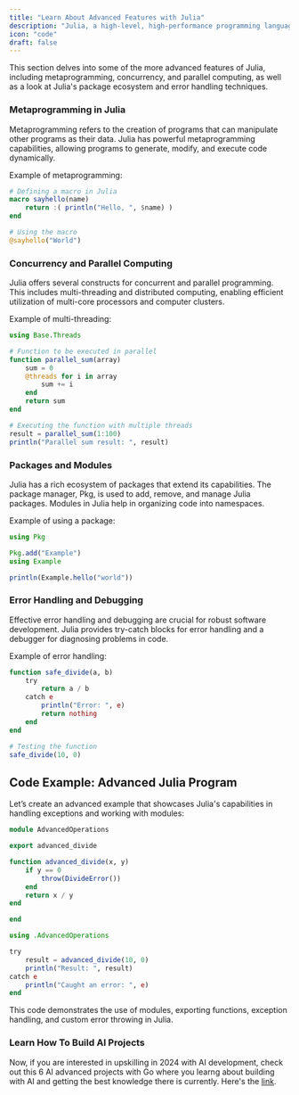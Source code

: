 ```yaml
---
title: "Learn About Advanced Features with Julia"
description: "Julia, a high-level, high-performance programming language, is designed for technical computing"
icon: "code"
draft: false
---
```


This section delves into some of the more advanced features of Julia, including metaprogramming, concurrency, and parallel computing, as well as a look at Julia's package ecosystem and error handling techniques.

### Metaprogramming in Julia

Metaprogramming refers to the creation of programs that can manipulate other programs as their data. Julia has powerful metaprogramming capabilities, allowing programs to generate, modify, and execute code dynamically.

Example of metaprogramming:

```julia
# Defining a macro in Julia
macro sayhello(name)
    return :( println("Hello, ", $name) )
end

# Using the macro
@sayhello("World")
```

### Concurrency and Parallel Computing

Julia offers several constructs for concurrent and parallel programming. This includes multi-threading and distributed computing, enabling efficient utilization of multi-core processors and computer clusters.

Example of multi-threading:

```julia
using Base.Threads

# Function to be executed in parallel
function parallel_sum(array)
    sum = 0
    @threads for i in array
        sum += i
    end
    return sum
end

# Executing the function with multiple threads
result = parallel_sum(1:100)
println("Parallel sum result: ", result)
```

### Packages and Modules

Julia has a rich ecosystem of packages that extend its capabilities. The package manager, Pkg, is used to add, remove, and manage Julia packages. Modules in Julia help in organizing code into namespaces.

Example of using a package:

```julia
using Pkg

Pkg.add("Example")
using Example

println(Example.hello("world"))
```

### Error Handling and Debugging

Effective error handling and debugging are crucial for robust software development. Julia provides try-catch blocks for error handling and a debugger for diagnosing problems in code.

Example of error handling:

```julia
function safe_divide(a, b)
    try
        return a / b
    catch e
        println("Error: ", e)
        return nothing
    end
end

# Testing the function
safe_divide(10, 0)
```

## Code Example: Advanced Julia Program

Let’s create an advanced example that showcases Julia's capabilities in handling exceptions and working with modules:

```julia
module AdvancedOperations

export advanced_divide

function advanced_divide(x, y)
    if y == 0
        throw(DivideError())
    end
    return x / y
end

end

using .AdvancedOperations

try
    result = advanced_divide(10, 0)
    println("Result: ", result)
catch e
    println("Caught an error: ", e)
end
```

This code demonstrates the use of modules, exporting functions, exception handling, and custom error throwing in Julia.

### Learn How To Build AI Projects

Now, if you are interested in upskilling in 2024 with AI development, check out this 6 AI advanced projects with Go where you learng about building with AI and getting the best knowledge there is currently. Here's the [link](https://akhilsharmatech.gumroad.com/l/zgxqq).
